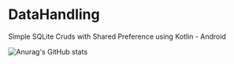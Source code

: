 # DataHandling
Simple SQLite Cruds with Shared Preference using Kotlin - Android

![Anurag's GitHub stats](https://github-readme-stats.vercel.app/api?username=anuraghazra&show_icons=true&theme=radical)
